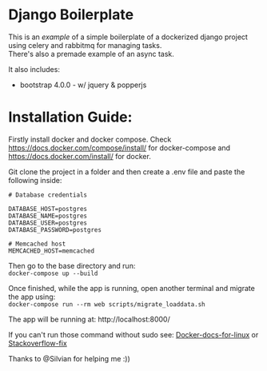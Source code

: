# Django Boilerplate

This is an *example* of a simple boilerplate of a dockerized django project using celery and rabbitmq for managing tasks.   
There's also a premade example of an async task.

It also includes:
- bootstrap 4.0.0 - w/ jquery & popperjs





# Installation Guide:
Firstly install docker and docker compose. Check https://docs.docker.com/compose/install/ for docker-compose and https://docs.docker.com/install/ for docker.

Git clone the project in a folder and then create a .env file and paste the following inside:

```
# Database credentials

DATABASE_HOST=postgres
DATABASE_NAME=postgres
DATABASE_USER=postgres
DATABASE_PASSWORD=postgres

# Memcached host
MEMCACHED_HOST=memcached
```

Then go to the base directory and run:  
    ```docker-compose up --build```

Once finished, while the app is running, open another terminal and migrate the app using:    
    ```docker-compose run --rm web scripts/migrate_loaddata.sh```

The app will be running at: http://localhost:8000/

If you can't run those command without sudo see: [Docker-docs-for-linux](https://docs.docker.com/install/linux/linux-postinstall/#manage-docker-as-a-non-root-user) or [Stackoverflow-fix](https://stackoverflow.com/questions/48957195/how-to-fix-docker-got-permission-denied-issue)

Thanks to @Silvian for helping me :))
